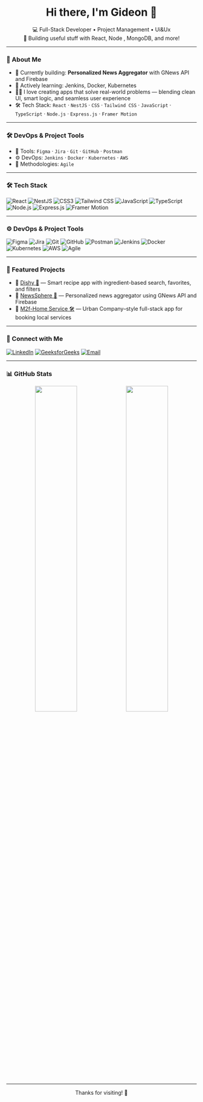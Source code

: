 <h1 align="center">Hi there, I'm Gideon 👋</h1>

<p align="center">
  💻 Full-Stack Developer • Project Management • Ui&Ux  
  <br/>
  🚀 Building useful stuff with React, Node , MongoDB, and more!
</p>

---

### 🧠 About Me

- 🔭 Currently building: **Personalized News Aggregator** with GNews API and Firebase
- 🌱 Actively learning: Jenkins, Docker, Kubernetes
- 👨‍💻 I love creating apps that solve real-world problems — blending clean UI, smart logic, and seamless user experience
- 🛠 Tech Stack: `React` · `NestJS` · `CSS` · `Tailwind CSS` · `JavaScript` · `TypeScript` · `Node.js` · `Express.js` · `Framer Motion`

---

### 🛠 DevOps & Project Tools

- 🧪 Tools: `Figma` · `Jira` · `Git` · `GitHub` · `Postman`  
- ⚙️ DevOps: `Jenkins` · `Docker` · `Kubernetes` · `AWS`  
- 🔁 Methodologies: `Agile`

---

### 🛠 Tech Stack

![React](https://img.shields.io/badge/-React-20232A?style=flat&logo=react)
![NestJS](https://img.shields.io/badge/-NestJS-E0234E?style=flat&logo=nestjs&logoColor=white)
![CSS3](https://img.shields.io/badge/-CSS3-1572B6?style=flat&logo=css3)
![Tailwind CSS](https://img.shields.io/badge/-Tailwind_CSS-38B2AC?style=flat&logo=tailwind-css)
![JavaScript](https://img.shields.io/badge/-JavaScript-F7DF1E?style=flat&logo=javascript&logoColor=black)
![TypeScript](https://img.shields.io/badge/-TypeScript-3178C6?style=flat&logo=typescript)
![Node.js](https://img.shields.io/badge/-Node.js-339933?style=flat&logo=nodedotjs)
![Express.js](https://img.shields.io/badge/-Express.js-000000?style=flat&logo=express)
![Framer Motion](https://img.shields.io/badge/-Framer_Motion-0055FF?style=flat&logo=framer)

---

### ⚙️ DevOps & Project Tools
![Figma](https://img.shields.io/badge/-Figma-F24E1E?style=flat&logo=figma)
![Jira](https://img.shields.io/badge/-Jira-0052CC?style=flat&logo=jira)
![Git](https://img.shields.io/badge/-Git-F05032?style=flat&logo=git)
![GitHub](https://img.shields.io/badge/-GitHub-181717?style=flat&logo=github)
![Postman](https://img.shields.io/badge/-Postman-FF6C37?style=flat&logo=postman)
![Jenkins](https://img.shields.io/badge/-Jenkins-D24939?style=flat&logo=jenkins)
![Docker](https://img.shields.io/badge/-Docker-2496ED?style=flat&logo=docker)
![Kubernetes](https://img.shields.io/badge/-Kubernetes-326CE5?style=flat&logo=kubernetes)
![AWS](https://img.shields.io/badge/-AWS-232F3E?style=flat&logo=amazon-aws)
![Agile](https://img.shields.io/badge/-Agile-0277BD?style=flat)


---

### 📌 Featured Projects

- 🔹 [Dishy 🍲](https://github.com/Gideon1828/Dishy-2025.git) — Smart recipe app with ingredient-based search, favorites, and filters
- 🔹 [NewsSphere 📰](https://github.com/Gideon1828/NewsSphere.git) — Personalized news aggregator using GNews API and Firebase
- 🔹 [M2f-Home Service 🛠️](https://github.com/Ajaykumar8j3heiwjv/make-to-fix-M2F-.git) — Urban Company–style full-stack app for booking local services

---

### 🔗 Connect with Me

[![LinkedIn](https://img.shields.io/badge/-LinkedIn-blue?style=flat&logo=linkedin)](https://www.linkedin.com/in/gideon-a-27b425367)
[![GeeksforGeeks](https://img.shields.io/badge/GeeksforGeeks-0F9D58?style=flat&logo=geeksforgeeks&logoColor=white)](https://www.geeksforgeeks.org/user/gideon1828/)
[![Email](https://img.shields.io/badge/Email-D14836?style=flat&logo=gmail&logoColor=white)](mailto:gideonroy04@gmail.com)

---

### 📊 GitHub Stats

<p align="center">
  <img src="https://github-readme-stats.vercel.app/api?username=gideon1828&show_icons=true&theme=radical" width="47%" />
  <img src="https://github-readme-stats.vercel.app/api/top-langs/?username=gideon1828&layout=compact&theme=radical" width="47%" />
</p>

---

<p align="center">Thanks for visiting! 🚀</p>
